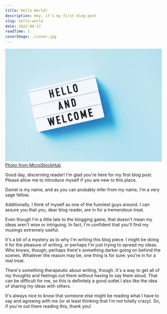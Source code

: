 ```yaml
---
title: Hello World!
description: Hey, it’s my first blog post
slug: hello-world
date: 2022-09-17
readTime: 2
coverImage: ./cover.jpg
---
```


![Alt text here](./cover.jpg)
[Photo from MicroStockHub](https://www.istockphoto.com/)


Good day, discerning reader! I'm glad you're here for my first blog post. Please allow me to introduce myself if you are new to this place.



Daniel is my name, and as you can probably infer from my name, I'm a very sage fellow.

Additionally, I think of myself as one of the funniest guys around. I can assure you that you, dear blog reader, are in for a tremendous treat.

Even though I'm a little late to the blogging game, that doesn't mean my ideas aren't wise or intriguing. In fact, I'm confident that you'll find my musings extremely useful.

It's a bit of a mystery as to why I'm writing this blog piece. I might be doing it for the pleasure of writing, or perhaps I'm just trying to spread my ideas. Who knows, though; perhaps there's something darker going on behind the scenes.
Whatever the reason may be, one thing is for sure: you're in for a real treat. 


There's something therapeutic about writing, though. It's a way to get all of my thoughts and feelings out there without having to say them aloud. That can be difficult for me, so this is definitely a good outlet.I also like the idea of sharing my ideas with others. 

It's always nice to know that someone else might be reading what I have to say and agreeing with me (or at least thinking that I'm not totally crazy). So, if you're out there reading this, thank you!
